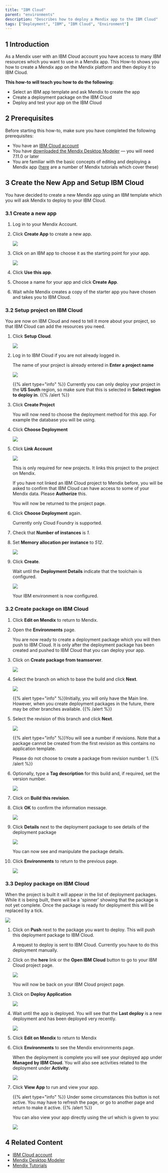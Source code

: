 ```yaml
---
title: "IBM Cloud"
parent: "environments"
description: "Describes how to deploy a Mendix app to the IBM Cloud"
tags: ["Deployment", "IBM", "IBM Cloud", "Environment"]
---
```


## 1    Introduction

As a Mendix user with an IBM Cloud account you have access to many IBM resources which you want to use in a Mendix app. This How-to shows you how to create a Mendix app on the Mendix platform and then deploy it to IBM Cloud.  

**This how-to will teach you how to do the following:**

* Select an IBM app template and ask Mendix to create the app
* Create a deployment package on the IBM Cloud
* Deploy and test your app on the IBM Cloud 

## 2    Prerequisites

Before starting this how-to, make sure you have completed the following prerequisites:

* You have an [IBM Cloud account](https://console.bluemix.net/registration/)
* You have [downloaded the Mendix Desktop Modeler](https://appstore.home.mendix.com/link/modelers/) — you will need 7.11.0 or later
* You are familiar with the basic concepts of editing and deploying a Mendix app ([here](https://docs.mendix.com/howto/tutorials/) are a number of Mendix tutorials which cover these)

## 3    Create the New App and Setup IBM Cloud

You have decided to create a new Mendix app using an IBM template which you will ask Mendix to deploy to your IBM Cloud.

### 3.1 Create a new app

1. Log in to your Mendix Account.
2. Click **Create App** to create a new app.

    ![](attachments/ibm-cloud/createapp.png)

3. Click on an IBM app to choose it as the starting point for your app.

    ![](attachments/ibm-cloud/choosestartingpoint.png)

4. Click **Use this app**.

5. Choose a name for your app and click **Create App**.

6. Wait while Mendix creates a copy of the starter app you have chosen and takes you to IBM Cloud.

### 3.2 Setup project on IBM Cloud

You are now on IBM Cloud and need to tell it more about your project, so that IBM Cloud can add the resources you need.

1. Click **Setup Cloud**.

    ![](attachments/ibm-cloud/landing.png)

2. Log in to IBM Cloud if you are not already logged in.

    The name of your project is already entered in **Enter a project name**

    ![](attachments/ibm-cloud/createnewproject.png)

    {{% alert type="info" %}}
    Currently you can only deploy your project in the **US South** region, so make sure that this is selected in **Select region to deploy in**.
    {{% /alert %}}

3. Click **Create Project**

    You will now need to choose the deployment method for this app. For example the database you will be using.

4. Click **Choose Deployment**

    ![](attachments/ibm-cloud/choosedeployment.png)

5. Click **Link Account**

    ![](attachments/ibm-cloud/linkaccount.png)

    This is only required for new projects. It links this project to the project on Mendix.

    If you have not linked an IBM Cloud project to Mendix before, you will be asked to confirm that IBM Cloud can have access to some of your Mendix data. Please **Authorize** this.

    You will now be returned to the project page.
    
6.  Click **Choose Deployment** again.

    Currently only Cloud Foundry is supported.

7.  Check that **Number of instances** is _1_.

8.  Set **Memory allocation per instance** to _512_.

    ![](attachments/ibm-cloud/choosedeployment_2.png)

9. Click **Create**.

    Wait until the **Deployment Details** indicate that the toolchain is configured.

    ![](attachments/ibm-cloud/deploymentconfigured.png)

    Your IBM environment is now configured.

### 3.2 Create package on IBM Cloud

1.  Click **Edit on Mendix** to return to Mendix.

2.  Open the **Environments** page.

    You are now ready to create a deployment package which you will then push to IBM Cloud. It is only after the deployment package has been created and pushed to IBM Cloud that you can deploy your app.
 
3. Click on **Create package from teamserver**.

    ![](attachments/ibm-cloud/createpackage.png)

4. Select the branch on which to base the build and click **Next**.

    ![](attachments/ibm-cloud/selectbranch.png)

    {{% alert type="info" %}}Initially, you will only have the Main line. However, when you create deployment packages in the future, there may be other branches available.
    {{% /alert %}}

5. Select the revision of this branch and click **Next**.

    ![](attachments/ibm-cloud/selectrevision.png)

    {{% alert type="info" %}}You will see a number if revisions. Note that a package cannot be created from the first revision as this contains no application template.

    Please do not choose to create a package from revision number 1.
    {{% /alert %}}

6. Optionally, type a **Tag description** for this build and, if required, set the version number.

    ![](attachments/ibm-cloud/entertag.png)

7. Click on **Build this revision**.

8. Click **OK** to confirm the information message.

    ![](attachments/ibm-cloud/projectbeingbuilt.png)

9. Click **Details** next to the deployment package to see details of the deployment package

    ![](attachments/ibm-cloud/packagedetailsbutton.png)

    You can now see and manipulate the package details.

10. Click **Environments** to return to the previous page.

    ![](attachments/ibm-cloud/packagedetails.png)

### 3.3 Deploy package on IBM Cloud

When the project is built it will appear in the list of deployment packages. While it is being built, there will be a 'spinner' showing that the package is not yet complete. Once the package is ready for deployment this will be replaced by a tick.

![](attachments/ibm-cloud/packagelist.png)

1. Click on **Push** next to the package you want to deploy. This will push this deployment package to IBM Cloud.

    A request to deploy is sent to IBM Cloud. Currently you have to do this deployment manually.

2.  Click on the **here** link or the **Open IBM Cloud** button to go to your IBM Cloud project page.

    ![](attachments/ibm-cloud/pushrequest.png)

    You will now be back on your IBM Cloud project page.

3.  Click on **Deploy Application**

    ![](attachments/ibm-cloud/readytodeploy.png)

4.  Wait until the app is deployed. You will see that the **Last deploy** is a new deployment and has been deployed very recently.

    ![](attachments/ibm-cloud/deploysuccess.png)

5.  Click **Edit on Mendix** to return to Mendix

6.  Click **Environments** to see the Mendix environments page.

    When the deployment is complete you will see your deployed app under **Managed by IBM Cloud**. You will also see activities related to the deployment under **Activity**.

    ![](attachments/ibm-cloud/viewapp.png)

7.  Click **View App** to run and view your app.

    {{% alert type="info" %}}
    Under some circumstances this button is not active. You may have to refresh the page, or go to another page and return to make it active.
    {{% /alert %}}

    You can also view your app directly using the url which is given to you:
    
    ![](attachments/ibm-cloud/deployurl.png)

## 4 Related Content

* [IBM Cloud account](https://console.bluemix.net/registration/)
* [Mendix Desktop Modeler](https://appstore.home.mendix.com/link/modelers/)
* [Mendix Tutorials](https://docs.mendix.com/howto/tutorials/)
